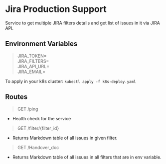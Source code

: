 # Jira Production Support

Service to get multiple JIRA filters details and get list of issues in it via JIRA API.

## Environment Variables
> JIRA_TOKEN=<br>
> JIRA_FILTERS=<br>
> JIRA_API_URL=<br>
> JIRA_EMAIL=<br>

To apply in your k8s cluster: 
`kubectl apply -f k8s-deploy.yaml`

## Routes
> GET /ping
 - Health check for the service

> GET /filter/{filter_id}
 - Returns Markdown table of all issues in given filter.

> GET /Handover_doc
 - Returns Markdown table of all issues in all filters that are in env variable.
